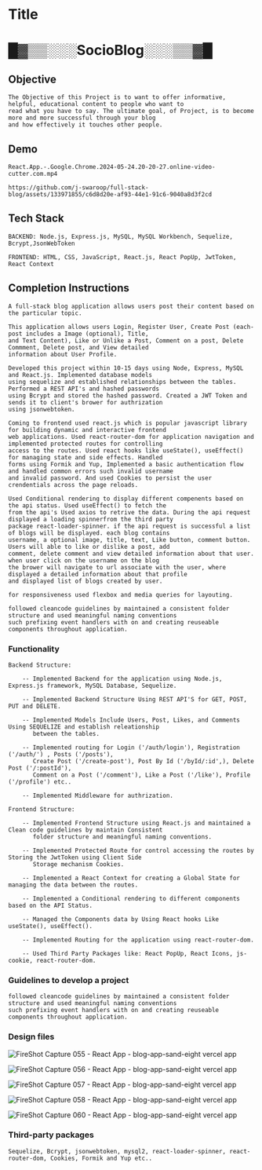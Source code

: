 # Title

# █▓▒▒░░░SocioBlog░░░▒▒▓█

## Objective

    The Objective of this Project is to want to offer informative, helpful, educational content to people who want to 
    read what you have to say. The ultimate goal, of Project, is to become more and more successful through your blog 
    and how effectively it touches other people.

## Demo
    React.App.-.Google.Chrome.2024-05-24.20-20-27.online-video-cutter.com.mp4
    
    https://github.com/j-swaroop/full-stack-blog/assets/133971855/c6d8d20e-af93-44e1-91c6-9040a8d3f2cd

## Tech Stack

    BACKEND: 𝙽𝚘𝚍𝚎.𝚓𝚜, 𝙴𝚡𝚙𝚛𝚎𝚜𝚜.𝚓𝚜, 𝙼𝚢𝚂𝚀𝙻, 𝙼𝚢𝚂𝚀𝙻 𝚆𝚘𝚛𝚔𝚋𝚎𝚗𝚌𝚑, 𝚂𝚎𝚚𝚞𝚎𝚕𝚒𝚣𝚎, 𝙱𝚌𝚛𝚢𝚙𝚝,𝙹𝚜𝚘𝚗𝚆𝚎𝚋𝚃𝚘𝚔𝚎𝚗

    FRONTEND: 𝙷𝚃𝙼𝙻, 𝙲𝚂𝚂, 𝙹𝚊𝚟𝚊𝚂𝚌𝚛𝚒𝚙𝚝, 𝚁𝚎𝚊𝚌𝚝.𝚓𝚜, 𝚁𝚎𝚊𝚌𝚝 𝙿𝚘𝚙𝚄𝚙, 𝙹𝚠𝚝𝚃𝚘𝚔𝚎𝚗, 𝚁𝚎𝚊𝚌𝚝 𝙲𝚘𝚗𝚝𝚎𝚡𝚝

## Completion Instructions 

    A full-stack blog application allows users post their content based on the particular topic.

    This application allows users Login, Register User, Create Post (each-post includes a Image (optional), Title, 
    and Text Content), Like or Unlike a Post, Comment on a post, Delete Commment, Delete post, and View detailed 
    information about User Profile.

    Developed this project within 10-15 days using Node, Express, MySQL and React.js. Implemented database models 
    using sequelize and established relationships between the tables. Performed a REST API's and hashed passwords 
    using Bcrypt and stored the hashed password. Created a JWT Token and sends it to client's brower for authrization 
    using jsonwebtoken. 

    Coming to frontend used react.js which is popular javascript library for building dynamic and interactive frontend
    web applications. Used react-router-dom for application navigation and implemented protected routes for controlling
    access to the routes. Used react hooks like useState(), useEffect() for managing state and side effects. Handled 
    forms using Formik and Yup, Implemented a basic authentication flow and handled common errors such invalid username
    and invalid password. And used Cookies to persist the user crendentials across the page reloads.

    Used Conditional rendering to display different compenents based on the api status. Used useEffect() to fetch the 
    from the api's Used axios to retrive the data. During the api request displayed a loading spinnerfrom the third party 
    package react-loader-spinner. if the api request is successful a list of blogs will be displayed. each blog contains 
    username, a optional image, title, text, Like button, comment button. Users will able to like or dislike a post, add 
    comment, delete comment and view detailed information about that user. when user click on the username on the blog 
    the brower will navigate to url associate with the user, where displayed a detailed information about that profile 
    and displayed list of blogs created by user.

    for responsiveness used flexbox and media queries for layouting.

    followed cleancode guidelines by maintained a consistent folder structure and used meaningful naming conventions 
    such prefixing event handlers with on and creating reuseable components throughout application.


### Functionality 
    Backend Structure: 

        -- Implemented Backend for the application using Node.js, Express.js framework, MySQL Database, Sequelize. 

        -- Implemented Backend Structure Using REST API'S for GET, POST, PUT and DELETE. 

        -- Implemented Models Include Users, Post, Likes, and Comments Using SEQUELIZE and establish releationship 
           between the tables. 

        -- Implemented routing for Login ('/auth/login'), Registration ('/auth/') , Posts ('/posts'), 
           Create Post ('/create-post'), Post By Id ('/byId/:id',), Delete Post ('/:postId'), 
           Comment on a Post ('/comment'), Like a Post ('/like'), Profile ('/profile') etc..

        -- Implemented Middleware for authrization.

    Frontend Structure: 

        -- Implemented Frontend Structure using React.js and maintained a Clean code guidelines by maintain Consistent
           folder structure and meaningful naming conventions.
        
        -- Implemented Protected Route for control accessing the routes by Storing the JwtToken using Client Side 
           Storage mechanism Cookies.

        -- Implemented a React Context for creating a Global State for managing the data between the routes.

        -- Implemented a Conditional rendering to different components based on the API Status.

        -- Managed the Components data by Using React hooks Like useState(), useEffect().

        -- Implemented Routing for the application using react-router-dom.

        -- Used Third Party Packages like: React PopUp, React Icons, js-cookie, react-router-dom.


### Guidelines to develop a project

    followed cleancode guidelines by maintained a consistent folder structure and used meaningful naming conventions 
    such prefixing event handlers with on and creating reuseable components throughout application.


### Design files

![FireShot Capture 055 - React App - blog-app-sand-eight vercel app](https://github.com/j-swaroop/full-stack-blog/assets/133971855/bfa45881-1164-4a05-8618-a071dfc479e0)

![FireShot Capture 056 - React App - blog-app-sand-eight vercel app](https://github.com/j-swaroop/full-stack-blog/assets/133971855/bfb08035-fa3f-47b8-9186-bfbd71505009)

![FireShot Capture 057 - React App - blog-app-sand-eight vercel app](https://github.com/j-swaroop/full-stack-blog/assets/133971855/e77d739b-d442-4013-92da-5d18e7561f43)

![FireShot Capture 058 - React App - blog-app-sand-eight vercel app](https://github.com/j-swaroop/full-stack-blog/assets/133971855/6a3fa9a6-d9b4-411a-bcab-600452cec6bf)

![FireShot Capture 060 - React App - blog-app-sand-eight vercel app](https://github.com/j-swaroop/full-stack-blog/assets/133971855/56f64799-68fa-4197-b514-28228a2c840d)


### Third-party packages

    Sequelize, Bcrypt, jsonwebtoken, mysql2, react-loader-spinner, react-router-dom, Cookies, Formik and Yup etc..

